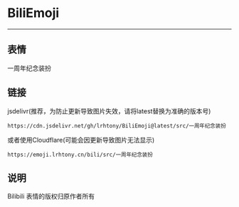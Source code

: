 # BiliEmoji
---
## 表情
一周年纪念装扮
## 链接
jsdelivr(推荐，为防止更新导致图片失效，请将latest替换为准确的版本号)
```
https://cdn.jsdelivr.net/gh/lrhtony/BiliEmoji@latest/src/一周年纪念装扮
```
或者使用Cloudflare(可能会因更新导致图片无法显示)
```
https://emoji.lrhtony.cn/bili/src/一周年纪念装扮
```
## 说明
Bilibili 表情的版权归原作者所有
